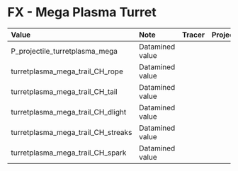 # FX - Mega Plasma Turret

| Value | Note | Tracer | Projectile |
| :--- | :--- | :--- | :--- |
| P\_projectile\_turretplasma\_mega | Datamined value |  |  |
| turretplasma\_mega\_trail\_CH\_rope | Datamined value |  |  |
| turretplasma\_mega\_trail\_CH\_tail | Datamined value |  |  |
| turretplasma\_mega\_trail\_CH\_dlight | Datamined value |  |  |
| turretplasma\_mega\_trail\_CH\_streaks | Datamined value |  |  |
| turretplasma\_mega\_trail\_CH\_spark | Datamined value |  |  |

